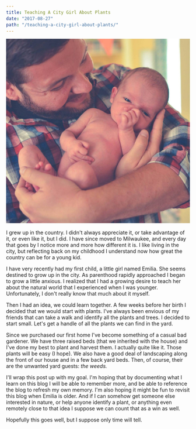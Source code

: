 ```yaml
---
title: Teaching A City Girl About Plants
date: "2017-08-27"
path: "/teaching-a-city-girl-about-plants/"
---
```


![Ivan and Emilia](./ivan-and-emilia.jpg)

I grew up in the country. I didn't always appreciate it, or take advantage of it, or even like it, but I did. I have since moved to Milwaukee, and every day that goes by I notice more and more how different it is. I like living in the city, but reflecting back on my childhood I understand now how great the country can be for a young kid.

I have very recently had my first child, a little girl named Emilia. She seems destined to grow up in the city. As parenthood rapidly approached I began to grow a little anxious. I realized that I had a growing desire to teach her about the natural world that I experienced when I was younger. Unfortunately, I don't really know that much about it myself.

Then I had an idea, we could learn together. A few weeks before her birth I decided that we would start with plants. I've always been envious of my friends that can take a walk and identify all the plants and trees. I decided to start small. Let's get a handle of all the plants we can find in the yard.

Since we purchased our first home I've become something of a casual bad gardener. We have three raised beds (that we inherited with the house) and I've done my best to plant and harvest them. I actually quite like it. Those plants will be easy (I hope). We also have a good deal of landscaping along the front of our house and in a few back yard beds. Then, of course, their are the unwanted yard guests: *the weeds.*

I'll wrap this post up with my goal. I'm hoping that by documenting what I learn on this blog I will be able to remember more, and be able to reference the blog to refresh my own memory. I'm also hoping it might be fun to revisit this blog when Emilia is older. And if I can somehow get someone else interested in nature, or help anyone identify a plant, or anything even remotely close to that idea I suppose we can count that as a win as well.

Hopefully this goes well, but I suppose only time will tell.
